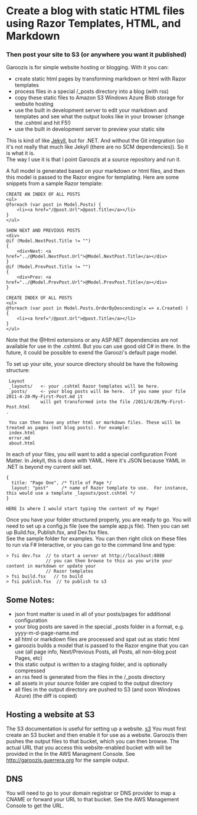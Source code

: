 Create a blog with static HTML files using Razor Templates, HTML, and Markdown
==============================================================================

### Then post your site to S3 (or anywhere you want it published) ###

Garoozis is for simple website hosting or blogging. With it you can:

* create static html pages by transforming markdown or html with Razor templates
* process files in a special /_posts directory into a blog (with rss)
* copy these static files to Amazon S3 Windows Azure Blob storage for website hosting
* use the built in development server to edit your markdown and templates and see what the output looks like in your browser (change the .cshtml and hit F5!)
* use the built in development server to preview your static site

This is kind of like [Jekyll](https://github.com/mojombo/jekyll), but for .NET.  And without the Git integration (so it's not really that much like Jekyll (there are no SCM dependencies)).  So it is what it is.  
The way I use it is that I point Garoozis at a source repository and run it.

A full model is generated based on your markdown or html files, and then this model is passed to the Razor engine for templating. Here are some snippets from a sample Razor template:

    CREATE AN INDEX OF ALL POSTS
	<ul>
	@foreach (var post in Model.Posts) {
		<li><a href="/@post.Url">@post.Title</a></li>   
	}
	</ul>

    SHOW NEXT AND PREVIOUS POSTS
	<div>
	@if (Model.NextPost.Title != "")
	{
		<div>Next: <a href="../@Model.NextPost.Url">@Model.NextPost.Title</a></div>
	}
	@if (Model.PrevPost.Title != "")
	{
		<div>Prev: <a href="../@Model.PrevPost.Url">@Model.PrevPost.Title</a></div>
	}

    CREATE INDEX OF ALL POSTS
    <ul>
    @foreach (var post in Model.Posts.OrderByDescending(x => x.Created) )
    {
        <li><a href="/@post.Url">@post.Title</a></li>   
    }
    </ul>

Note that the @Html extensions or any ASP.NET dependencies are not available for use in the .cshtml. But you can use good old C# in there.  In the future, it could be
possible to exend the Garoozi's default page model.

To set up your site, your source directory should be have the following structure:

     Layout
     _layouts/   <- your .cshtml Razor templates will be here.
     _posts/     <- your blog posts will be here.  if you name your file 2011-4-20-My-First-Post.md it 
	             will get transformed into the file /2011/4/20/My-First-Post.html  
   	.

     You can then have any other html or markdown files. These will be treated as pages (not blog posts). For example:
     index.html 
     error.md
     about.html


In each of your files, you will want to add a special configuration Front Matter.  In Jekyll, this is done with YAML.  Here it's JSON because YAML in .NET is beyond my current skill set.

	{
	  title: "Page One", /* Title of Page */
	  layout: "post"     /* name of Razor template to use.  For instance, this would use a template _layouts/post.cshtml */
	}
        
    HERE Is where I would start typing the content of my Page!

	
Once you have your folder structured properly, you are ready to go.  You will need to set up a config.js file (see the sample app.js file).  Then you can set up Build.fsx, Publish.fsx, and Dev.fsx files.  
See the sample folder for examples.  You can then right click on these files to run via F# Interactive, or you can go to the command line and type:

	> fsi dev.fsx  // to start a server at http://localhost:8088  
                   // you can then browse to this as you write your content in markdown or update your
				   // Razor templates
	> fsi build.fsx   // to build
	> fsi publish.fsx  // to publish to s3
	

Some Notes:
-----------
* json front matter is used in all of your posts/pages for additional configuration
* your blog posts are saved in the special _posts folder in a format, e.g. yyyy-m-d-page-name.md
* all html or markdown files are processed and spat out as static html
* garoozis builds a model that is passed to the Razor engine that you can use (all page info, Next/Previous Posts, all Posts, all non-blog post Pages, etc)
* this static output is written to a staging folder, and is optionally compressed
* an rss feed is generated from the files in the /_posts directory
* all assets in your source folder are copied to the output directory
* all files in the output directory are pushed to S3 (and soon Windows Azure) (the diff is copied)


Hosting a website at S3
-----------------------
The S3 documentation is useful for setting up a website.  [s3](http://docs.amazonwebservices.com/AmazonS3/latest/dev/index.html?WebsiteHosting.html)
You must first create an S3 bucket and then enable it for use as a website.  Garoozis then pushes the output files to that bucket, which you can then browse. The actual URL that you access this website-enabled bucket with 
will be provided in the In the AWS Managment Console. See http://garoozis.guerrera.org for the sample output.


DNS
---
You will need to go to your domain registrar or DNS provider to map a CNAME or forward your URL to that bucket.  See the AWS Management Console to get the URL.

